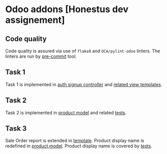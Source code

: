 # Odoo addons [Honestus dev assignement]

## Code quality

Code quality is assured via use of `flake8` and `OCA/pylint-odoo` linters. The
linters are run by [pre-commit](https://pre-commit.com/) tool.


## Task 1

Task 1 is implemented in [auth signup controller](addons/honestus_tweaks/controllers/auth_signup.py) and [related view templates](addons/honestus_tweaks/views/templates.xml).

## Task 2

Task 2 is implemented in [product model](addons/honestus_tweaks/models/product.py) and related [tests](addons/honestus_tweaks/tests/test_product.py).

## Task 3

Sale Order report is extended in [template](addons/honestus_tweaks/views/sale_order_report_template.xml). Product display name is redefined in [product model](addons/honestus_tweaks/models/product.py). Product display name is covered by [tests](addons/honestus_tweaks/tests/test_product.py).
